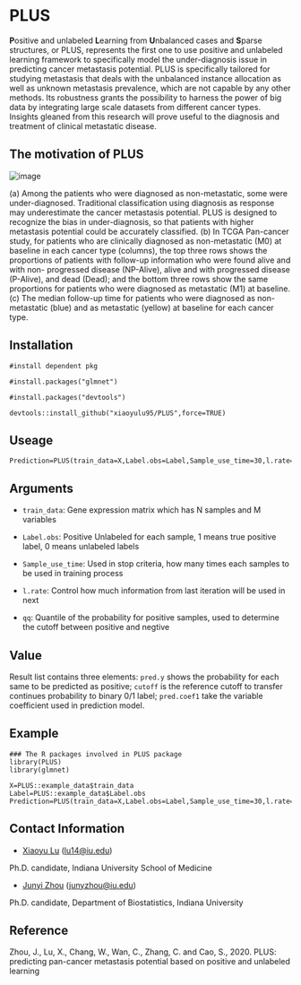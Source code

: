 # PLUS
**P**ositive and unlabeled **L**earning from **U**nbalanced cases and **S**parse structures, or PLUS, represents the first one to use positive and unlabeled learning framework to specifically model the under-diagnosis issue in predicting cancer metastasis potential. PLUS is specifically tailored for studying metastasis that deals with the unbalanced instance allocation as well as unknown metastasis prevalence, which are not capable by any other methods. Its robustness grants the possibility to harness the power of big data by integrating large scale datasets from different cancer types. Insights gleaned from this research will prove useful to the diagnosis and treatment of clinical metastatic disease.

## The motivation of PLUS
![image](https://github.com/xiaoyulu95/PLUS/blob/master/fig/F1.png)

(a) Among the patients who were diagnosed as non-metastatic, some were under-diagnosed. Traditional classification using diagnosis as response may underestimate the cancer metastasis potential. PLUS is designed to recognize the bias in under-diagnosis, so that patients with higher metastasis potential could be accurately classified. (b) In TCGA Pan-cancer study, for patients who are clinically diagnosed as non-metastatic (M0) at baseline in each cancer type (columns), the top three rows shows the proportions of patients with follow-up information who were found alive and with non- progressed disease (NP-Alive), alive and with progressed disease (P-Alive), and dead (Dead); and the bottom three rows show the same proportions for patients who were diagnosed as metastatic (M1) at baseline. (c) The median follow-up time for patients who were diagnosed as non-metastatic (blue) and as metastatic (yellow) at baseline for each cancer type.


## Installation

```
#install dependent pkg

#install.packages("glmnet")

#install.packages("devtools")

devtools::install_github("xiaoyulu95/PLUS",force=TRUE)
```

## Useage
```
Prediction=PLUS(train_data=X,Label.obs=Label,Sample_use_time=30,l.rate=1,qq=0.1)
```

## Arguments

* `train_data`: Gene expression matrix which has N samples and M variables

* `Label.obs`: Positive Unlabeled for each sample, 1 means true positive label, 0 means unlabeled labels

* `Sample_use_time`: Used in stop criteria, how many times each samples to be used in training process

* `l.rate`: Control how much information from last iteration will be used in next

* `qq`: Quantile of the probability for positive samples, used to determine the cutoff between positive and negtive

## Value
Result list contains three elements: `pred.y` shows the probability for each same to be predicted as positive; `cutoff` is the reference cutoff to transfer continues probability to binary 0/1 label; `pred.coef1` take the variable coefficient used in prediction model. 

## Example
```
### The R packages involved in PLUS package
library(PLUS)
library(glmnet)

X=PLUS::example_data$train_data
Label=PLUS::example_data$Label.obs
Prediction=PLUS(train_data=X,Label.obs=Label,Sample_use_time=30,l.rate=1,qq=0.1)
```

## Contact Information

- [Xiaoyu Lu](https://zcslab.github.io/people/xiaoyu/)
(lu14@iu.edu)

Ph.D. candidate, Indiana University School of Medicine

- [Junyi Zhou](https://fsph.iupui.edu/about/directory/zhou-junyi.html)
(junyzhou@iu.edu)

Ph.D. candidate, Department of Biostatistics, Indiana University


## Reference
Zhou, J., Lu, X., Chang, W., Wan, C., Zhang, C. and Cao, S., 2020. PLUS: predicting pan-cancer metastasis potential based on positive and unlabeled learning

